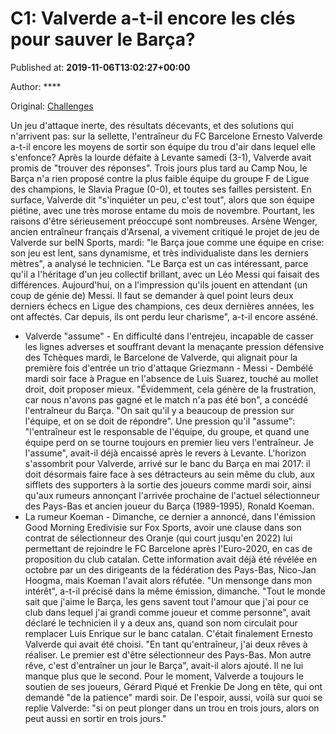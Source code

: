
# C1: Valverde a-t-il encore les clés pour sauver le Barça?

Published at: **2019-11-06T13:02:27+00:00**

Author: ****

Original: [Challenges](https://www.challenges.fr/sport/c1-valverde-a-t-il-encore-les-cles-pour-sauver-le-barca_683413)

Un jeu d'attaque inerte, des résultats décevants, et des solutions qui n'arrivent pas: sur la sellette, l'entraîneur du FC Barcelone Ernesto Valverde a-t-il encore les moyens de sortir son équipe du trou d'air dans lequel elle s'enfonce?
Après la lourde défaite à Levante samedi (3-1), Valverde avait promis de "trouver des réponses". Trois jours plus tard au Camp Nou, le Barça n'a rien proposé contre la plus faible équipe du groupe F de Ligue des champions, le Slavia Prague (0-0), et toutes ses failles persistent.
En surface, Valverde dit "s'inquiéter un peu, c'est tout", alors que son équipe piétine, avec une très morose entame du mois de novembre.
Pourtant, les raisons d'être sérieusement préoccupé sont nombreuses. Arsène Wenger, ancien entraîneur français d'Arsenal, a vivement critiqué le projet de jeu de Valverde sur beIN Sports, mardi: "le Barça joue comme une équipe en crise: son jeu est lent, sans dynamisme, et très individualiste dans les derniers mètres", a analysé le technicien.
"Le Barça est un cas intéressant, parce qu'il a l'héritage d'un jeu collectif brillant, avec un Léo Messi qui faisait des différences. Aujourd'hui, on a l'impression qu'ils jouent en attendant (un coup de génie de) Messi. Il faut se demander à quel point leurs deux derniers échecs en Ligue des champions, ces deux dernières années, les ont affectés. Car depuis, ils ont perdu leur charisme", a-t-il encore asséné.
- Valverde "assume" -
En difficulté dans l'entrejeu, incapable de casser les lignes adverses et souffrant devant la menaçante pression défensive des Tchèques mardi, le Barcelone de Valverde, qui alignait pour la première fois d'entrée un trio d'attaque Griezmann - Messi - Dembélé mardi soir face à Prague en l'absence de Luis Suarez, touché au mollet droit, doit proposer mieux.
"Évidemment, cela génère de la frustration, car nous n'avons pas gagné et le match n'a pas été bon", a concédé l'entraîneur du Barça. "On sait qu'il y a beaucoup de pression sur l'équipe, et on se doit de répondre".
Une pression qu'il "assume": "l'entraîneur est le responsable de l'équipe, du groupe, et quand une équipe perd on se tourne toujours en premier lieu vers l'entraîneur. Je l'assume", avait-il déjà encaissé après le revers à Levante.
L'horizon s'assombrit pour Valverde, arrivé sur le banc du Barça en mai 2017: il doit désormais faire face à ses détracteurs au sein même du club, aux sifflets des supporters à la sortie des joueurs comme mardi soir, ainsi qu'aux rumeurs annonçant l'arrivée prochaine de l'actuel sélectionneur des Pays-Bas et ancien joueur du Barça (1989-1995), Ronald Koeman.
- La rumeur Koeman -
Dimanche, ce dernier a annoncé, dans l'émission Good Morning Eredivisie sur Fox Sports, avoir une clause dans son contrat de sélectionneur des Oranje (qui court jusqu'en 2022) lui permettant de rejoindre le FC Barcelone après l'Euro-2020, en cas de proposition du club catalan.
Cette information avait déjà été révélée en octobre par un des dirigeants de la fédération des Pays-Bas, Nico-Jan Hoogma, mais Koeman l'avait alors réfutée. "Un mensonge dans mon intérêt", a-t-il précisé dans la même émission, dimanche.
"Tout le monde sait que j'aime le Barça, les gens savent tout l'amour que j'ai pour ce club dans lequel j'ai grandi comme joueur et comme personne", avait déclaré le technicien il y a deux ans, quand son nom circulait pour remplacer Luis Enrique sur le banc catalan. C'était finalement Ernesto Valverde qui avait été choisi.
"En tant qu'entraîneur, j'ai deux rêves à réaliser. Le premier est d'être sélectionneur des Pays-Bas. Mon autre rêve, c'est d'entraîner un jour le Barça", avait-il alors ajouté. Il ne lui manque plus que le second.
Pour le moment, Valverde a toujours le soutien de ses joueurs, Gérard Piqué et Frenkie De Jong en tête, qui ont demandé "de la patience" mardi soir.
De l'espoir, aussi, voilà sur quoi se replie Valverde: "si on peut plonger dans un trou en trois jours, alors on peut aussi en sortir en trois jours."
